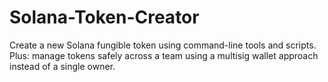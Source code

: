 # Solana-Token-Creator
Create a new Solana fungible token using command-line tools and scripts. Plus: manage tokens safely across a team using a multisig wallet approach instead of a single owner.
